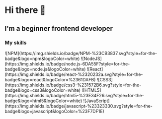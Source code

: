 <h1>Hi there 👋</h1>
<h2>I'm a beginner frontend developer</h2>
<h3>My skills</h3> ![NPM](https://img.shields.io/badge/NPM-%23CB3837.svg?style=for-the-badge&logo=npm&logoColor=white) 
![NodeJS](https://img.shields.io/badge/node.js-6DA55F?style=for-the-badge&logo=node.js&logoColor=white) 	
![React](https://img.shields.io/badge/react-%2320232a.svg?style=for-the-badge&logo=react&logoColor=%2361DAFB) 
![CSS3](https://img.shields.io/badge/css3-%231572B6.svg?style=for-the-badge&logo=css3&logoColor=white) 
![HTML5](https://img.shields.io/badge/html5-%23E34F26.svg?style=for-the-badge&logo=html5&logoColor=white) 
![JavaScript](https://img.shields.io/badge/javascript-%23323330.svg?style=for-the-badge&logo=javascript&logoColor=%23F7DF1E)

<!--<a href="https://git.io/typing-svg"><img src="https://readme-typing-svg.herokuapp.com?font=Fira+Code&duration=4000&pause=700&color=F7AE0E&multiline=true&width=435&height=70&lines=Hi+there!;I'm+a+beginner+frontend+developer" alt="Typing SVG" /></a>-->
<!--
**Anzhelikaa/Anzhelikaa** is a ✨ _special_ ✨ repository because its `README.md` (this file) appears on your GitHub profile.

Here are some ideas to get you started:

- 🔭 I’m currently working on ...
- 🌱 I’m currently learning ...
- 👯 I’m looking to collaborate on ...
- 🤔 I’m looking for help with ...
- 💬 Ask me about ...
- 📫 How to reach me: ...
- 😄 Pronouns: ...
- ⚡ Fun fact: ...
-->
